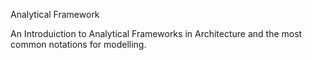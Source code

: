 Analytical Framework

An Introduiction to Analytical Frameworks in Architecture and the most common notations for modelling.
